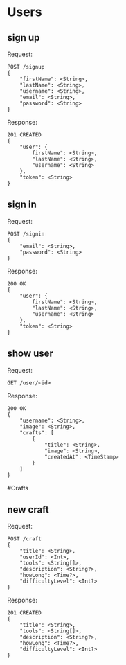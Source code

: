 # Users
## sign up
Request:
```
POST /signup
{
    "firstName": <String>,
    "lastName": <String>,
    "username": <String>,
    "email": <String>,
    "password": <String>
}
```
Response:
```
201 CREATED
{
    "user": {
        firstName": <String>,
        "lastName": <String>,
        "username": <String>
    },
    "token": <String> 
}
```

## sign in
Request:
```
POST /signin
{
    "email": <String>,
    "password": <String>
}
```
Response:
```
200 OK
{
    "user": {
        firstName": <String>,
        "lastName": <String>,
        "username": <String>
    },
    "token": <String> 
}
```

## show user
Request:
```
GET /user/<id>
```
Response:
```
200 OK
{
    "username": <String>,
    "image": <String>,
    "crafts": [
        {
            "title": <String>,
            "image": <String>,
            "createdAt": <TimeStamp>
        }
    ] 
}
```

#Crafts
## new craft
Request:
```
POST /craft
{
    "title": <String>,
    "userId": <Int>,
    "tools": <String[]>,
    "description": <String?>,
    "howLong": <Time?>,
    "difficultyLevel": <Int?>
}
```
Response:
```
201 CREATED
{
    "title": <String>,
    "tools": <String[]>,
    "description": <String?>,
    "howLong": <Time?>,
    "difficultyLevel": <Int?>
}
```